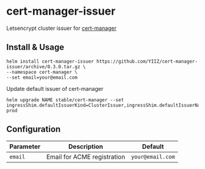 # cert-manager-issuer
Letsencrypt cluster issuer for [cert-manager](https://github.com/helm/charts/blob/master/stable/cert-manager/)


## Install & Usage
```
helm install cert-manager-issuer https://github.com/YIIZ/cert-manager-issuer/archive/0.3.0.tar.gz \
--namespace cert-manager \
--set email=your@email.com
```

Update default issuer of cert-manager
```
helm upgrade NAME stable/cert-manager --set ingressShim.defaultIssuerKind=ClusterIssuer,ingressShim.defaultIssuerName=letsencrypt-prod
```


## Configuration

| Parameter |         Description         |     Default      |
|-----------|-----------------------------|------------------|
| `email`   | Email for ACME registration | `your@email.com` |
